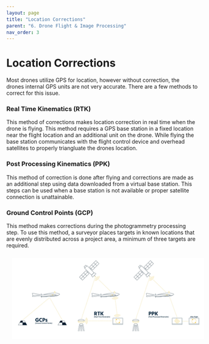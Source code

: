```yaml
---
layout: page
title: "Location Corrections"
parent: "6. Drone Flight & Image Processing"
nav_order: 3
---
```


# Location Corrections

Most drones utilize GPS for location, however without correction, the drones internal GPS units are not very accurate.  There are a few methods to correct for this issue.

### Real Time Kinematics (RTK)

This method of corrections makes location correction in real time when the drone is flying.  This method requires a GPS base station in a fixed location near the flight location and an additional unit on the drone.  While flying the base station communicates with the flight control device and overhead satellites to properly triangluate the drones location.

### Post Processing Kinematics (PPK)

This method of correction is done after flying and corrections are made as an additional step using data downloaded from a virtual base station.  This steps can be used when a base station is not available or proper satellite connection is unattainable.

### Ground Control Points (GCP)

This method makes corrections during the photogrammetry processing step.  To use this method, a surveyor places targets in known locations that are evenly distributed across a project area, a minimum of three targets are required.  

<img align="center" src="../images/drone/GPS_Corrections.jpg" hspace="15" vspace="10" width="1000">